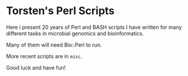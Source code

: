 # Torsten's Perl Scripts

Here i present 20 years of Perl and
BASH scripts I have written for many
different tasks in microbial genomics
and bioinformatics.

Many of them will need Bio::Perl to run.

More recent scripts are in `misc`.

Good luck and have fun!

